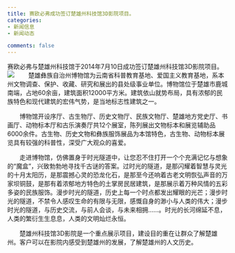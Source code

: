 ```yaml
---
title: 赛欧必弗成功签订楚雄州科技馆3D影院项目。
categories:
- 新闻信息
- 新闻动态

comments: false
---
```

赛欧必弗与楚雄州科技馆于2014年7月10日成功签订楚雄州科技馆3D影院项目。
<img src="/css/images/news/news140710.jpg">
　　楚雄彝族自治州博物馆为云南省科普教育基地、爱国主义教育基地，系本州文物调查、保护、收藏、研究和展出的县处级事业单位。博物馆位于楚雄市鹿城南端，占地60余亩，建筑面积12000平方米。建筑依山就势布局，具有浓郁的民族特色和现代建筑的宏伟气势，是当地标志性建筑之一。

  　　博物馆开设序厅、古生物厅、历史文物厅、民族文物厅、楚雄地方党史厅、书画厅、动物标本厅和古乐演奏厅共12个展室，陈列展出文物标本和展览辅助品6000余件。古生物、历史文物和彝族服饰展品为本馆特色，古生物、动物标本展览具有较强的科普性，深受广大观众的喜爱。

  　　走进博物馆，仿佛置身于时光隧道中，让您忍不住打开一个个充满记忆与想象的“魔盒”，兴致勃勃地寻找千古谜的答案。过时光的隧道，是那闪耀着智慧与灵光的十月太阳历，是那震撼心灵的恐龙化石，是那至今还响着古老文明恢弘声音的万家坝铜鼓，是那有着浓郁地方特色的土掌房民居建筑，是那展示着万种风情的五彩多姿的民族服饰。漫步时光的隧道，历史上每一个时点都发出耀眼的光芒；漫步时光的隧道，不禁令人感叹生命的有限与无限，感慨自身的渺小与人类的伟大；漫步时光的隧道，与历史交流，与前人会谈，与未来相拥……。时光的长河绵延不息，人类的繁衍生生息息，人类的文明灿烂永恒。

  　　楚雄州科技馆3D影院是一个重点展示项目，建设目的重在让群众了解楚雄州。客户可以在影院内感受到楚雄州的发展，了解楚雄州的人文历史。